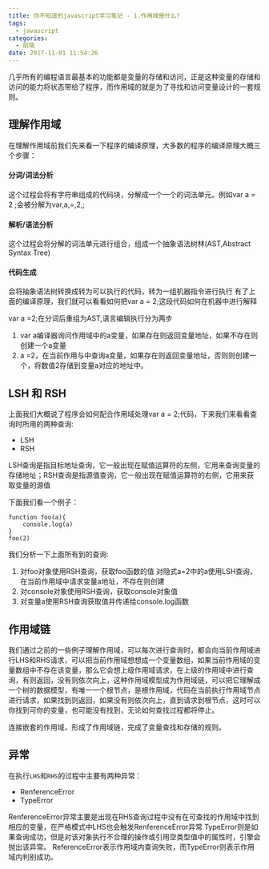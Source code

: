 ```yaml
---
title: 你不知道的javascript学习笔记 - 1.作用域是什么?
tags:
  - javascript
categories:
  - 前端
date: 2017-11-01 11:54:26
---
```


几乎所有的编程语言最基本的功能都是变量的存储和访问，正是这种变量的存储和访问的能力将状态带给了程序，而作用域的就是为了寻找和访问变量设计的一套规则。

## 理解作用域

在理解作用域前我们先来看一下程序的编译原理，大多数的程序的编译原理大概三个步骤：

#### 分词/词法分析

这个过程会将有字符串组成的代码块，分解成一个一个的词法单元。例如var a = 2 ;会被分解为var,a,=,2,;

####  解析/语法分析

这个过程会将分解的词法单元进行组合，组成一个抽象语法树林(AST,Abstract Syntax Tree)

#### 代码生成

会将抽象语法树转换成转为可以执行的代码，转为一组机器指令进行执行
有了上面的编译原理，我们就可以看看如何把var a = 2;这段代码如何在机器中进行解释

<!--more-->

var a =2;在分词后重组为AST,语言编辑执行分为两步
1. var a编译器询问作用域中的a变量，如果存在则返回变量地址，如果不存在则创建一个a变量
2. a =2，在当前作用与中查询a变量，如果存在则返回变量地址，否则则创建一个，将数值2存储到变量a对应的地址中。

## LSH 和 RSH

上面我们大概说了程序会如何配合作用域处理var a = 2;代码，下来我们来看看查询时所用的两种查询:

* LSH
* RSH

LSH查询是指目标地址查询，它一般出现在赋值运算符的左侧，它用来查询变量的存储地址；RSH查询是指源值查询，它一般出现在赋值运算符的右侧，它用来获取变量的源值

下面我们看一个例子：

```
function foo(a){
    console.log(a)
}
foo(2)
```

我们分析一下上面所有到的查询:

1. 对foo对象使用RSH查询，获取foo函数的值
对隐式a=2中的a使用LSH查询，在当前作用域中请求变量a地址，不存在则创建
2. 对console对象使用RSH查询，获取console对象值
3. 对变量a使用RSH查询获取值并传递给console.log函数

## 作用域链

我们通过之前的一些例子理解作用域，可以每次进行查询时，都会向当前作用域进行LHS和RHS请求，可以把当前作用域想想成一个变量数组，如果当前作用域的变量数组中不存在该变量，那么它会想上级作用域请求，在上级的作用域中进行查询，有则返回，没有则依次向上，这种作用域模型成为作用域链，可以把它理解成一个树的数据模型，有唯一一个根节点，是根作用域，代码在当前执行作用域节点进行请求，如果找到则返回，如果没有则依次向上，直到请求到根节点，这时可以你找到可你的变量，也可能没有找到，无论如何查找过程都将停止。

连接嵌套的作用域，形成了作用域链，完成了变量查找和存储的规则。

## 异常
在执行`LHS`和`RHS`的过程中主要有两种异常：

* RenferenceError
* TypeError

RenferenceError异常主要是出现在RHS查询过程中没有在可查找的作用域中找到相应的变量，在严格模式中LHS也会触发RenferenceError异常
TypeError则是如果查询成功，但是对该对象执行不合理的操作或引用空类型值中的属性时，引擎会抛出该异常。
ReferenceError表示作用域内查询失败，而TypeError则表示作用域内判别成功。